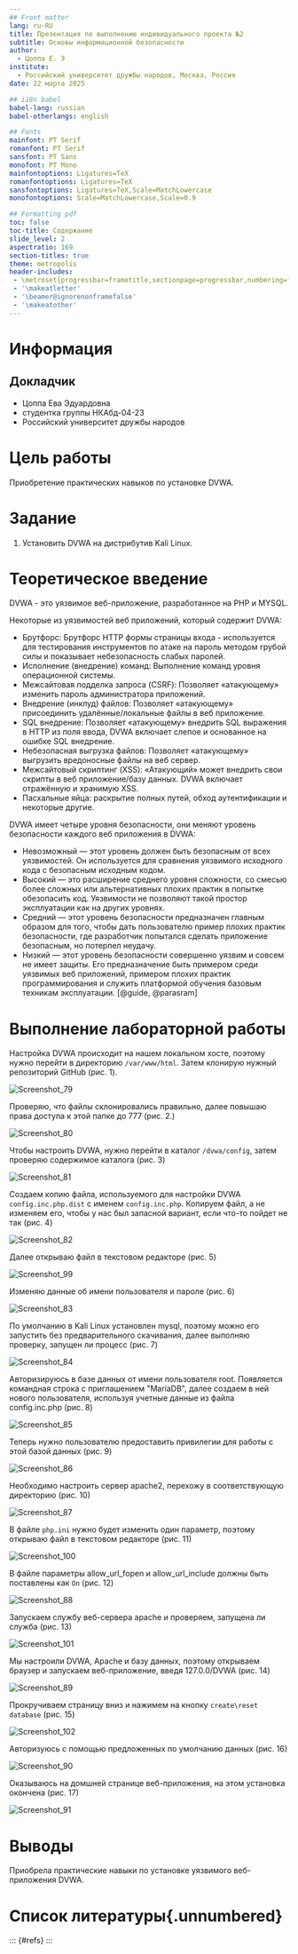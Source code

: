 ```yaml
---
## Front matter
lang: ru-RU
title: Презентация по выполнению индивидуального проекта №2
subtitle: Основы информационной безопасности
author:
  - Цоппа Е. Э
institute:
  - Российский университет дружбы народов, Москва, Россия
date: 22 марта 2025

## i18n babel
babel-lang: russian
babel-otherlangs: english

## Fonts
mainfont: PT Serif
romanfont: PT Serif
sansfont: PT Sans
monofont: PT Mono
mainfontoptions: Ligatures=TeX
romanfontoptions: Ligatures=TeX
sansfontoptions: Ligatures=TeX,Scale=MatchLowercase
monofontoptions: Scale=MatchLowercase,Scale=0.9

## Formatting pdf
toc: false
toc-title: Содержание
slide_level: 2
aspectratio: 169
section-titles: true
theme: metropolis
header-includes:
 - \metroset{progressbar=frametitle,sectionpage=progressbar,numbering=fraction}
 - '\makeatletter'
 - '\beamer@ignorenonframefalse'
 - '\makeatother'
---
```


# Информация

## Докладчик

  * Цоппа Ева Эдуардовна
  * студентка группы НКАбд-04-23
  * Российский университет дружбы народов

# Цель работы

Приобретение практических навыков по установке DVWA.

# Задание

1. Установить DVWA на дистрибутив Kali Linux.

# Теоретическое введение

DVWA - это уязвимое веб-приложение, разработанное на PHP и MYSQL.

Некоторые из уязвимостей веб приложений, который содержит DVWA:
- Брутфорс: Брутфорс HTTP формы страницы входа - используется для тестирования инструментов по атаке на пароль методом грубой силы и показывает небезопасность слабых паролей.
- Исполнение (внедрение) команд: Выполнение команд уровня операционной системы.
- Межсайтовая подделка запроса (CSRF): Позволяет «атакующему» изменить пароль администратора приложений.
- Внедрение (инклуд) файлов: Позволяет «атакующему» присоединить удалённые/локальные файлы в веб приложение.
- SQL внедрение: Позволяет «атакующему» внедрить SQL выражения в HTTP из поля ввода, DVWA включает слепое и основанное на ошибке SQL внедрение.
- Небезопасная выгрузка файлов: Позволяет «атакующему» выгрузить вредоносные файлы на веб сервер.
- Межсайтовый скриптинг (XSS): «Атакующий» может внедрить свои скрипты в веб приложение/базу данных. DVWA включает отражённую и хранимую XSS.
- Пасхальные яйца: раскрытие полных путей, обход аутентификации и некоторые другие.

DVWA имеет четыре уровня безопасности, они меняют уровень безопасности каждого веб приложения в DVWA:
- Невозможный — этот уровень должен быть безопасным от всех уязвимостей. Он используется для сравнения уязвимого исходного кода с безопасным исходным кодом.
- Высокий — это расширение среднего уровня сложности, со смесью более сложных или альтернативных плохих практик в попытке обезопасить код. Уязвимости не позволяют такой простор эксплуатации как на других уровнях.
- Средний — этот уровень безопасности предназначен главным образом для того, чтобы дать пользователю пример плохих практик безопасности, где разработчик попытался сделать приложение безопасным, но потерпел неудачу.
- Низкий — этот уровень безопасности совершенно уязвим и совсем не имеет защиты. Его предназначение быть примером среди уязвимых веб приложений, примером плохих практик программирования и служить платформой обучения базовым техникам эксплуатации. [@guide, @parasram]

# Выполнение лабораторной работы

Настройка DVWA происходит на нашем локальном хосте, поэтому нужно перейти в директорию `/var/www/html`. Затем клонирую нужный репозиторий GitHub (рис. 1).

![Screenshot_79](https://github.com/user-attachments/assets/9fa01b0b-d5e8-4ed4-b1ff-a8a298241d0a)


Проверяю, что файлы склонировались правильно, далее повышаю права доступа к этой папке до 777 (рис. 2.)

![Screenshot_80](https://github.com/user-attachments/assets/03eb8ef4-c23b-43df-a050-b0ccbe656e0b)


Чтобы настроить DVWA, нужно перейти в каталог `/dvwa/config`, затем проверяю содержимое каталога (рис. 3)

![Screenshot_81](https://github.com/user-attachments/assets/f3139b26-ecc6-4ff7-a3a8-56c8b5c582d0)


Создаем копию файла, используемого для настройки DVWA `config.inc.php.dist` с именем `config.inc.php`. Копируем файл, а не изменяем его, чтобы у нас был запасной вариант, если что-то пойдет не так (рис. 4)

![Screenshot_82](https://github.com/user-attachments/assets/cec254d5-365b-4b08-a702-79c035bb503c)


Далее открываю файл в текстовом редакторе (рис. 5)

![Screenshot_99](https://github.com/user-attachments/assets/e7bf7c3d-685a-4a3a-8abe-d5e3f6b3109a)

Изменяю данные об имени пользователя и пароле (рис. 6)

![Screenshot_83](https://github.com/user-attachments/assets/8be08e18-9a97-4e9a-a707-69690d39c52b)


По умолчанию в Kali Linux установлен mysql, поэтому можно его запустить без предварительного скачивания, далее выполняю проверку, запущен ли процесс (рис. 7)

![Screenshot_84](https://github.com/user-attachments/assets/8f0fb172-7bf9-4007-b621-fd545d6ce01e)


Авторизируюсь в базе данных от имени пользователя root. Появляется командная строка с приглашением "MariaDB", далее создаем в ней нового пользователя, используя учетные данные из файла config.inc.php (рис. 8)

![Screenshot_85](https://github.com/user-attachments/assets/c9a32090-8c6a-4305-bb14-9102602c6e55)


Теперь нужно пользователю предоставить привилегии для работы с этой базой данных (рис. 9)

![Screenshot_86](https://github.com/user-attachments/assets/024bf258-916a-4ecc-919e-4a0fa3b7b0e9)


Необходимо настроить сервер apache2, перехожу в соответствующую директорию (рис. 10)

![Screenshot_87](https://github.com/user-attachments/assets/957029e3-7fee-40a6-80bd-8cb41b481055)


В файле `php.ini` нужно будет изменить один параметр, поэтому открываю файл в текстовом редакторе (рис. 11)

![Screenshot_100](https://github.com/user-attachments/assets/aa08468c-4460-49fd-b96c-9b42df116c9f)


В файле параметры allow_url_fopen и allow_url_include должны быть поставлены как `On` (рис. 12)

![Screenshot_88](https://github.com/user-attachments/assets/17d4a1d1-2ae4-4a74-9761-41afb6e94338)


Запускаем службу веб-сервера apache и проверяем, запущена ли служба (рис. 13)

![Screenshot_101](https://github.com/user-attachments/assets/c11017d4-17c5-4046-a900-7dc793c42cae)


Мы настроили DVWA, Apache и базу данных, поэтому открываем браузер и запускаем веб-приложение, введя 127.0.0/DVWA (рис. 14)

![Screenshot_89](https://github.com/user-attachments/assets/bfffdd13-01f5-4b2b-8308-7e91a304ccb0)


Прокручиваем страницу вниз и нажимем на кнопку `create\reset database` (рис. 15)

![Screenshot_102](https://github.com/user-attachments/assets/5ea58f11-6de3-4d48-a1df-de37d4eeb434)


Авторизуюсь с помощью предложенных по умолчанию данных (рис. 16)

![Screenshot_90](https://github.com/user-attachments/assets/44996a6d-4e70-4bbb-ab77-21e7cb46dc0d)


Оказываюсь на домшней странице веб-приложения, на этом установка окончена (рис. 17)

![Screenshot_91](https://github.com/user-attachments/assets/2fbe0d2c-2414-4368-a015-adc78ef0f2d2)


# Выводы

Приобрела практические навыки по установке уязвимого веб-приложения DVWA.

# Список литературы{.unnumbered}

::: {#refs}
:::

